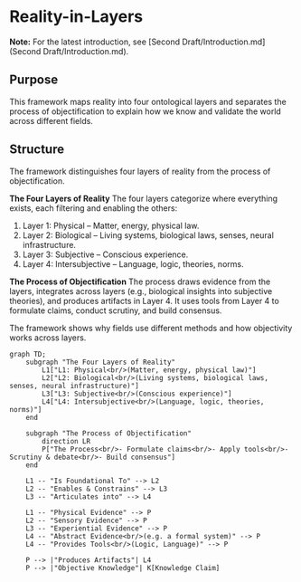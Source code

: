 # Reality-in-Layers

**Note:** For the latest introduction, see [Second Draft/Introduction.md](Second Draft/Introduction.md).

## Purpose

This framework maps reality into four ontological layers and separates the process of objectification to explain how we know and validate the world across different fields.

## Structure

The framework distinguishes four layers of reality from the process of objectification.

**The Four Layers of Reality**
The four layers categorize where everything exists, each filtering and enabling the others:
1.  Layer 1: Physical – Matter, energy, physical law.
2.  Layer 2: Biological – Living systems, biological laws, senses, neural infrastructure.
3.  Layer 3: Subjective – Conscious experience.
4.  Layer 4: Intersubjective – Language, logic, theories, norms.

**The Process of Objectification**
The process draws evidence from the layers, integrates across layers (e.g., biological insights into subjective theories), and produces artifacts in Layer 4. It uses tools from Layer 4 to formulate claims, conduct scrutiny, and build consensus.

The framework shows why fields use different methods and how objectivity works across layers.

```mermaid
graph TD;
    subgraph "The Four Layers of Reality"
        L1["L1: Physical<br/>(Matter, energy, physical law)"]
        L2["L2: Biological<br/>(Living systems, biological laws, senses, neural infrastructure)"]
        L3["L3: Subjective<br/>(Conscious experience)"]
        L4["L4: Intersubjective<br/>(Language, logic, theories, norms)"]
    end

    subgraph "The Process of Objectification"
        direction LR
        P["The Process<br/>- Formulate claims<br/>- Apply tools<br/>- Scrutiny & debate<br/>- Build consensus"]
    end

    L1 -- "Is Foundational To" --> L2
    L2 -- "Enables & Constrains" --> L3
    L3 -- "Articulates into" --> L4
    
    L1 -- "Physical Evidence" --> P
    L2 -- "Sensory Evidence" --> P
    L3 -- "Experiential Evidence" --> P
    L4 -- "Abstract Evidence<br/>(e.g. a formal system)" --> P
    L4 -- "Provides Tools<br/>(Logic, Language)" --> P
    
    P --> |"Produces Artifacts"| L4
    P --> |"Objective Knowledge"| K[Knowledge Claim]
```
